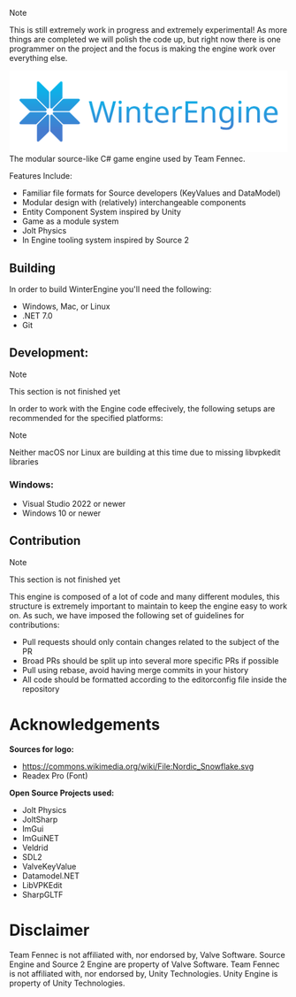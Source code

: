 > [!NOTE]
> This is still extremely work in progress and extremely experimental! As more things are completed we will polish the code up, but right now there is one programmer on the project and the focus is making the engine work over everything else.

![](Branding/LogoB.svg)
The modular source-like C# game engine used by Team Fennec.

Features Include:
- Familiar file formats for Source developers (KeyValues and DataModel)
- Modular design with (relatively) interchangeable components
- Entity Component System inspired by Unity
- Game as a module system
- Jolt Physics
- In Engine tooling system inspired by Source 2

## Building
In order to build WinterEngine you'll need the following:
- Windows, Mac, or Linux
- .NET 7.0
- Git

## Development:
> [!NOTE]
> This section is not finished yet

In order to work with the Engine code effecively, the following setups are recommended for the specified platforms:
> [!NOTE]
> Neither macOS nor Linux are building at this time due to missing libvpkedit libraries

### Windows:
- Visual Studio 2022 or newer
- Windows 10 or newer

## Contribution
> [!NOTE]
> This section is not finished yet

This engine is composed of a lot of code and many different modules, this structure is extremely important to maintain to keep the engine easy to work on. As such, we have imposed the following set of guidelines for contributions:

- Pull requests should only contain changes related to the subject of the PR
- Broad PRs should be split up into several more specific PRs if possible
- Pull using rebase, avoid having merge commits in your history
- All code should be formatted according to the editorconfig file inside the repository

# Acknowledgements
**Sources for logo:**
- https://commons.wikimedia.org/wiki/File:Nordic_Snowflake.svg
- Readex Pro (Font)

**Open Source Projects used:**
- Jolt Physics
- JoltSharp
- ImGui
- ImGuiNET
- Veldrid
- SDL2
- ValveKeyValue
- Datamodel.NET
- LibVPKEdit
- SharpGLTF

# Disclaimer
Team Fennec is not affiliated with, nor endorsed by, Valve Software. Source Engine and Source 2 Engine are property of Valve Software. Team Fennec is not affiliated with, nor endorsed by, Unity Technologies. Unity Engine is property of Unity Technologies.
